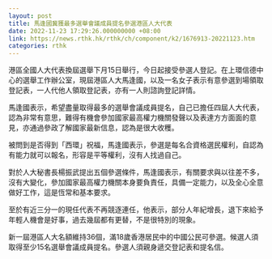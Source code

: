```yaml
---
layout: post
title: 馬逢國冀獲最多選舉會議成員提名參選港區人大代表
date: 2022-11-23 17:29:26.000000000 +08:00
link: https://news.rthk.hk/rthk/ch/component/k2/1676913-20221123.htm
categories: rthk
---
```


港區全國人大代表換屆選舉下月15日舉行，今日起接受參選人登記。在上環信德中心的選舉工作辦公室，現屆港區人大馬逢國，以及一名女子表示有意參選到場領取登記表，一人代他人領取登記表，亦有一人則諮詢登記詳情。

馬逢國表示，希望盡量取得最多的選舉會議成員提名，自己已擔任四屆人大代表，認為非常有意思，難得有機會參加國家最高權力機關發聲以及表達方方面面的意見，亦通過參政了解國家最新信息，認為是很大收穫。

被問到是否得到「西環」祝福，馬逢國表示，參選是每名合資格選民權利，自認為有能力就可以報名，形容是平等權利，沒有人找過自己。

對於人大秘書長楊振武提出五個參選條件，馬逢國表示，有關要求與以往差不多，沒有大變化，參加國家最高權力機關本身要負責任，具備一定能力，以及全心全意做好工作，這是恆常和基本要求。

至於有近三分一的現任代表不再競逐連任，他表示，部分人年紀增長，退下來給予年輕人機會是好事，過去幾屆都有更替，不是很特別的現象。

新一屆港區人大名額維持36個，滿18歲香港居民中的中國公民可參選。候選人須取得至少15名選舉會議成員提名。參選人須親身遞交登記表和提名信。
